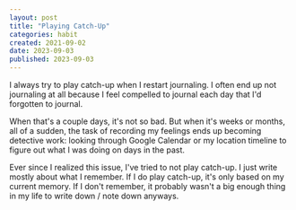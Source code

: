```yaml
---
layout: post
title: "Playing Catch-Up"
categories: habit
created: 2021-09-02
date: 2023-09-03
published: 2023-09-03
---
```

I always try to play catch-up when I restart journaling. I often end up not journaling at all because I feel compelled to journal each day that I'd forgotten to journal.

When that's a couple days, it's not so bad. But when it's weeks or months, all of a sudden, the task of recording my feelings ends up becoming detective work: looking through Google Calendar or my location timeline to figure out what I was doing on days in the past.

Ever since I realized this issue, I've tried to not play catch-up. I just write mostly about what I remember. If I do play catch-up, it's only based on my current memory. If I don't remember, it probably wasn't a big enough thing in my life to write down / note down anyways.